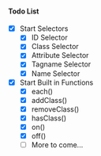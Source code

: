 #### Todo List

- [x] Start Selectors
	- [x] ID Selector
	- [x] Class Selector
	- [x] Attribute Selector
	- [x] Tagname Selector
	- [x] Name Selector
- [x] Start Built in Functions
	- [x] each()
	- [x] addClass()
	- [x] removeClass()
	- [x] hasClass()
	- [x] on()
	- [x] off()
	- [ ] More to come...
